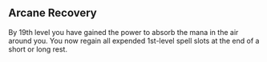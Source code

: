 ## Arcane Recovery
By 19th level you have gained the power to absorb the mana in the air around you.
You now regain all expended 1st-level spell slots at the end of a short or long rest.

<!--

-<< CHANGES >>-
- moved from 2nd level to 19th
- greatly improved power of ability
- all 1st-level spells are now totally expendable

-<< TODO >>-
- ensure balance; playtest

-<< COMMENTARY >>-
- the idea is that 1st-level spells are valuable, but expendable
- this allows high level spell slots to be used for high level spells easily
- this allows the rapid consumption of 1st-level spell slots and upcasted cantrips

-->
